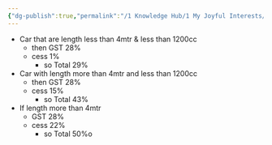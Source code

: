 ```yaml
---
{"dg-publish":true,"permalink":"/1 Knowledge Hub/1 My Joyful Interests/z Other Joyful Little Interests/Tax on Car/","noteIcon":""}
---
```


- Car that are length less than 4mtr & less than 1200cc
	- then GST 28%
	- cess 1%
		- so Total 29%
- Car with length more than 4mtr and less than 1200cc
	- then GST 28%
	- cess 15%
		- so Total 43%
- If length more than 4mtr
	- GST 28%
	- cess 22%
		- so Total 50%o